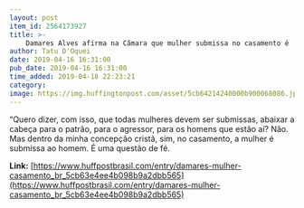 ```yaml
---
layout: post
item_id: 2564173927
title: >-
    Damares Alves afirma na Câmara que mulher submissa no casamento é 'questão de fé'
author: Tatu D'Oquei
date: 2019-04-16 16:31:00
pub_date: 2019-04-16 16:31:00
time_added: 2019-04-18 22:23:21
category: 
image: https://img.huffingtonpost.com/asset/5cb64214240000b900068086.jpeg?cache=BeRH9C1SzO&ops=1200_630
---
```


“Quero dizer, com isso, que todas mulheres devem ser submissas, abaixar a cabeça para o patrão, para o agressor, para os homens que estão aí? Não. Mas dentro da minha concepção cristã, sim, no casamento, a mulher é submissa ao homem. É uma questão de fé.

**Link:** [https://www.huffpostbrasil.com/entry/damares-mulher-casamento_br_5cb63e4ee4b098b9a2dbb565](https://www.huffpostbrasil.com/entry/damares-mulher-casamento_br_5cb63e4ee4b098b9a2dbb565)

